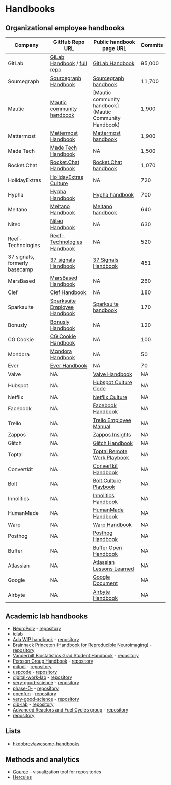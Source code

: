# Handbooks

## Organizational employee handbooks

| Company           | GitHub Repo URL                                                                 | Public handbook page URL                                                                                                 | Commits |
|-------------------|---------------------------------------------------------------------------------|--------------------------------------------------------------------------------------------------------------------------| ------- |
| GitLab            | [GiLab Handbook](https://gitlab.com/gitlab-com/content-sites/handbook) / [full repo](https://gitlab.com/gitlab-com/www-gitlab-com) | [GitLab Handbook](https://handbook.gitlab.com/)                       | 95,000  |
| Sourcegraph       | [Sourcegraph Handbook](https://github.com/sourcegraph/handbook)                 | [Sourcegraph handbook](https://basecamp.com/handbook)                                                                    | 11,700  |
| Mautic            | [Mautic community handbook](https://github.com/mautic/mautic-community-handbook) | [Mautic community handbook](Mautic Community Handbook)                                                                  | 1,900   |
| Mattermost        | [Mattermost Handbook](https://github.com/mattermost/mattermost-handbook)        | [Mattermost handbook](https://handbook.mattermost.com/)                                                                  | 1,900   |
| Made Tech         | [Made Tech Handbook](https://github.com/madetech/handbook)                      | NA                                                                                                                       | 1,500   |
| Rocket.Chat       | [Rocket.Chat Handbook](https://github.com/RocketChat/handbook)                  | [Rocket.Chat handbook](https://handbook.rocket.chat/space/Handbook)                                                      | 1,070   |
| HolidayExtras     | [HolidayExtras Culture](https://github.com/holidayextras/culture)               | NA                                                                                                                       | 720     |
| Hypha             | [Hypha Handbook](https://github.com/hyphacoop/handbook)                         | [Hypha handbook](https://handbook.hypha.coop/)                                                                           | 700     |
| Meltano           | [Meltano Handbook](https://github.com/meltano/handbook)                         | [Meltano handbook](https://handbook.meltano.com/)                                                                        | 640     |
| Niteo             | [Niteo Handbook](https://github.com/teamniteo/handbook)                         | NA                                                                                                                       | 630     |
| Reef-Technologies | [Reef-Technologies Handbook](https://github.com/reef-technologies/handbook)     | NA                                                                                                                       | 520     |
| 37 signals, formerly basecamp| [37 signals Handbook](https://github.com/basecamp/handbook)          | [37 Signals Handbook](https://basecamp.com/handbook)                                                                     | 451     |
| MarsBased         | [MarsBased Handbook](https://github.com/MarsBased/handbook)                     | NA                                                                                                                       | 260     |
| Clef              | [Clef Handbook](https://github.com/clef/handbook)                               | NA                                                                                                                       | 180     |
| Sparksuite        | [Sparksuite Employee Handbook](https://github.com/sparksuite/employee-handbook) | [Sparksuite handbook](https://handbook.sparksuite.com/)                                                                  | 170     |
| Bonusly           | [Bonusly Handbook](https://github.com/bonusly/un-handbook)                      | NA                                                                                                                       | 120     |
| CG Cookie         | [CG Cookie Handbook](https://github.com/CGCookie/handbook)                      | NA                                                                                                                       | 100     |
| Mondora           | [Mondora Handbook](https://github.com/mondora/handbook)                         | NA                                                                                                                       | 50      |
| Ever              | [Ever Handbook](https://github.com/ever-co/handbook)                            | NA                                                                                                                       | 70      |
| Valve             | NA                                                                              | [Valve Handbook](https://assets.sbnation.com/assets/1074301/Valve_Handbook_LowRes.pdf)                                   | NA      |
| Hubspot           | NA                                                                              | [Hubspot Culture Code](https://de.slideshare.net/slideshow/the-hubspot-culture-code-creating-a-company-we-love/17415022) | NA      |
| Netflix           | NA                                                                              | [Netflix Culture](https://igormroz.com/documents/netflix_culture.pdf)                                                    | NA      |
| Facebook          | NA                                                                              | [Facebook Handbook](https://airows.com/creative/a-look-inside-the-beautiful-handbook-facebook-gives-all-new-employees)   | NA      |
| Trello            | NA                                                                              | [Trello Employee Manual](https://trello.com/b/HbTEX5hb/employee-manual)                                                  | NA      |
| Zappos            | NA                                                                              | [Zappos Insights](https://www.zappos.com/c/zappos-insights)                                                              | NA      |
| Glitch            | NA                                                                              | [Glitch Handbook](https://handbook.glitch.me/)                                                                           | NA      |
| Toptal            | NA                                                                              | [Toptal Remote Work Playbook](https://www.toptal.com/remote-work-playbook)                                               | NA      |
| Convertkit        | NA                                                                              | [Convertkit Handbook](https://convertkit.com/handbook)                                                                   | NA      |
| Bolt              | NA                                                                              | [Bolt Culture Playbook](https://conscious.org/bolts-conscious-culture-culture-playbook/)                                 | NA      |
| Innolitics        | NA                                                                              | [Innolitics Handbook](https://innolitics.com/about/handbook/)                                                            | NA      |
| HumanMade         | NA                                                                              | [HumanMade Handbook](https://handbook.hmn.md/)                                                                           | NA      |
| Warp              | NA                                                                              | [Warp Handbook](https://warpdev.notion.site/Public-Warp-How-We-Work-b872d41a1da743fca18220a731aeba48)                    | NA      |
| Posthog           | NA                                                                              | [Posthog Handbook](https://posthog.com/handbook)                                                                         | NA      |
| Buffer            | NA                                                                              | [Buffer Open Handbook](https://buffer.com/open)                                                                          | NA      |
| Atlassian         | NA                                                                              | [Atlassian Lessons Learned](https://atlassianblog.wpengine.com/wp-content/uploads/2024/01/lessonslearned.pdf)            | NA      |
| Google            | NA                                                                              | [Google Document](https://docs.google.com/document/d/1MiDUOqiY8UHUxbHqe9sVa8rezFplnl1b2HBxAZGKGh8/edit)                  | NA      |
| Airbyte           | NA                                                                              | [Airbyte Handbook](https://handbook.airbyte.com/)                                                                        | NA      |

## Academic lab handbooks

- [NeuroPoly](https://neuro.polymtl.ca/README.html) - [repository](https://github.com/neuropoly/neuro.polymtl.ca)
- [ielab](https://github.com/ielab/ielab.github.io)
- [Ada WIP handbook]() - [repository](https://github.com/adacollege/handbook)
- [Brainhack Princeton (Handbook for Reproducible Neuroimaging)](https://brainhack-princeton.github.io/handbook/) - [repository](https://github.com/brainhack-princeton/handbook)
- [Vanderbilt Biostatistics Grad Student Handbook]() - [repository](https://github.com/vandybgsa/handbook)
- [Persson Group Handbook]() - [repository](https://github.com/perssongroup/handbook)
- [mitodl](https://mitodl.github.io/handbook/) - [repository](https://github.com/mitodl/handbook)
- [uspcode](https://codelab-handbook.netlify.com/) - [repository](https://github.com/uspcodelab/handbook)
- [digital-work-lab](https://digital-work-lab.github.io/handbook/) - [repository](https://github.com/digital-work-lab/handbook)
- [very-good-science](https://very-good-science.github.io/our-handbook/guide/what-is-our-handbook.html) - [repository](https://github.com/very-good-science/our-handbook)
- [phase-0-]() - [repository](https://github.com/TakaakiFuruse/phase-0-handbook)
- [openfun](https://handbook.openfun.fr/) - [repository](https://github.com/openfun/handbook)
- [very-good-science](https://very-good-science.github.io/our-handbook/guide/what-is-our-handbook.html) - [repository](https://github.com/very-good-science/our-handbook)
- [dib-lab](http://ivory.idyll.org/lab/) - [repository](https://github.com/dib-lab/dib-lab)
- [Advanced Reactors and Fuel Cycles group](https://arfc.github.io/) - [repository](https://github.com/arfc/arfc.github.io)
- [repository](github.com/amyjko/faculty)

## Lists

- [hkdobrev/awesome-handbooks](https://github.com/hkdobrev/awesome-handbooks)

## Methods and analytics

- [Gource](https://github.com/acaudwell/Gource) - visualization tool for repositories
- [Hercules](https://github.com/src-d/hercules)
